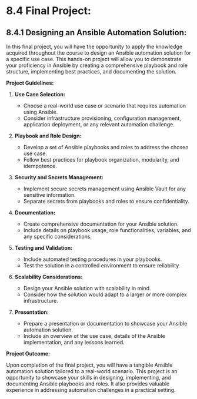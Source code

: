 # 8.4 Final Project:

## **8.4.1 Designing an Ansible Automation Solution:**

In this final project, you will have the opportunity to apply the knowledge acquired throughout the course to design an Ansible automation solution for a specific use case. This hands-on project will allow you to demonstrate your proficiency in Ansible by creating a comprehensive playbook and role structure, implementing best practices, and documenting the solution.

**Project Guidelines:**

1.  **Use Case Selection:**

    - Choose a real-world use case or scenario that requires automation using Ansible.
    - Consider infrastructure provisioning, configuration management, application deployment, or any relevant automation challenge.

2.  **Playbook and Role Design:**

    - Develop a set of Ansible playbooks and roles to address the chosen use case.
    - Follow best practices for playbook organization, modularity, and idempotence.

3.  **Security and Secrets Management:**

    - Implement secure secrets management using Ansible Vault for any sensitive information.
    - Separate secrets from playbooks and roles to ensure confidentiality.

4.  **Documentation:**

    - Create comprehensive documentation for your Ansible solution.
    - Include details on playbook usage, role functionalities, variables, and any specific considerations.

5.  **Testing and Validation:**

    - Include automated testing procedures in your playbooks.
    - Test the solution in a controlled environment to ensure reliability.

6.  **Scalability Considerations:**

    - Design your Ansible solution with scalability in mind.
    - Consider how the solution would adapt to a larger or more complex infrastructure.

7.  **Presentation:**

    - Prepare a presentation or documentation to showcase your Ansible automation solution.
    - Include an overview of the use case, details of the Ansible implementation, and any lessons learned.

**Project Outcome:**

Upon completion of the final project, you will have a tangible Ansible automation solution tailored to a real-world scenario. This project is an opportunity to showcase your skills in designing, implementing, and documenting Ansible playbooks and roles. It also provides valuable experience in addressing automation challenges in a practical setting.
